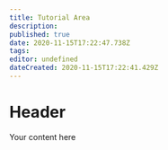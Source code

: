 ```yaml
---
title: Tutorial Area
description: 
published: true
date: 2020-11-15T17:22:47.738Z
tags: 
editor: undefined
dateCreated: 2020-11-15T17:22:41.429Z
---
```


# Header
Your content here
